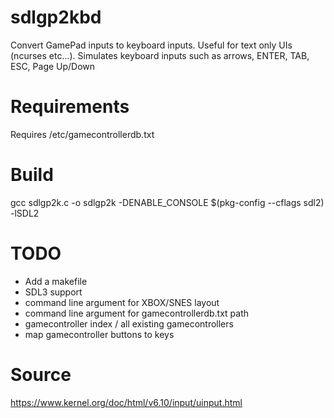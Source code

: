 # sdlgp2kbd
Convert GamePad inputs to keyboard inputs. Useful for text only UIs (ncurses etc...). Simulates keyboard inputs such as arrows, ENTER, TAB, ESC, Page Up/Down

# Requirements
Requires /etc/gamecontrollerdb.txt

# Build
gcc sdlgp2k.c -o sdlgp2k -DENABLE_CONSOLE $(pkg-config --cflags sdl2) -lSDL2

# TODO
- Add a makefile
- SDL3 support
- command line argument for XBOX/SNES layout
- command line argument for gamecontrollerdb.txt path
- gamecontroller index / all existing gamecontrollers
- map gamecontroller buttons to keys

# Source
https://www.kernel.org/doc/html/v6.10/input/uinput.html
